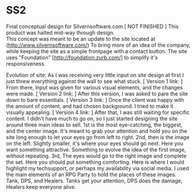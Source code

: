 # SS2
Final conceptual design for Silvernsoftware.com [ NOT FINISHED ] This product was halted mid-way through design.   
 This concept was meant to be an update to the site located at (http://www.silvernsoftware.com/) To bring more of an idea of the company, while keeping the site as a simple frontpage with a contact button. 
The site uses "Foundation" [http://foundation.zurb.com/] to simplify it's responsiveness.

Evolution of site; 
  As I was receiving very little input on site design at first I just threw everything against the wall to see what stuck. [ Version 1 link:  ]
  From there, Input was given for various visual elements, and the changes were made. [ Version 2 link:  ]
  After this version, I was asked to pare the site down to bare essentials. [ Version 3 link:  ]
  Once the client was happy with the amount of content, and had chosen background. I tried to make it visually appealing. [ Version 4 link:  ]
  After that, I was still waiting for specific content. I didn't have much to go on, so I just started designing the site around three main ideas to sell.  1st is the most eye-catching, the biggest, and the center image. It's meant to grab your attention and hold you on the site long enough to let your eyes go from left to right.  2nd, then is the image on the left. Slightly smaller, it's where your eyes should go next. Here you want something attractive. Something to evolve the idea of the first image, without repeating. 3rd, The eyes would go to the right image and complete the set. Here you should put something comforting. Here is where I would highlight my techsupport, or perhaps my availability via social media. 
  I used the main elements of an RPG Party to hold the places of these images. Tank, DPS, and Healers.  Tanks get your attention, DPS does the damage, Healers keep everyone alive.
